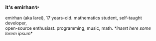 ### it's emirhan✨
emirhan (aka larei), 17 years-old. mathematics student, self-taught developer, \
open-source enthusiast. programming, music, math. *\*insert here some lorem ipsum*\*

